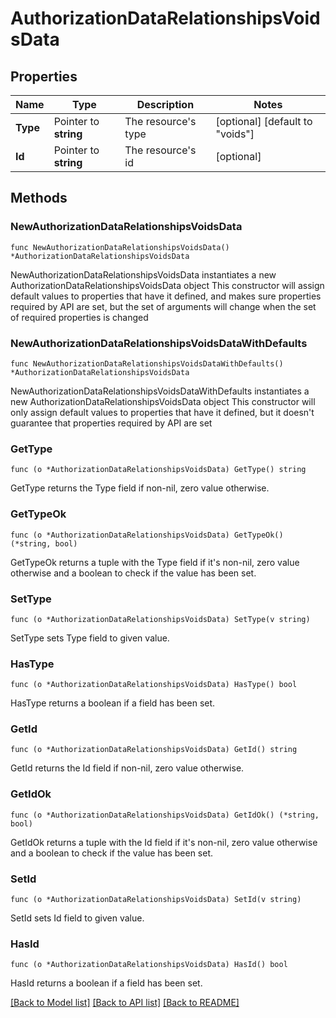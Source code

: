 # AuthorizationDataRelationshipsVoidsData

## Properties

Name | Type | Description | Notes
------------ | ------------- | ------------- | -------------
**Type** | Pointer to **string** | The resource&#39;s type | [optional] [default to "voids"]
**Id** | Pointer to **string** | The resource&#39;s id | [optional] 

## Methods

### NewAuthorizationDataRelationshipsVoidsData

`func NewAuthorizationDataRelationshipsVoidsData() *AuthorizationDataRelationshipsVoidsData`

NewAuthorizationDataRelationshipsVoidsData instantiates a new AuthorizationDataRelationshipsVoidsData object
This constructor will assign default values to properties that have it defined,
and makes sure properties required by API are set, but the set of arguments
will change when the set of required properties is changed

### NewAuthorizationDataRelationshipsVoidsDataWithDefaults

`func NewAuthorizationDataRelationshipsVoidsDataWithDefaults() *AuthorizationDataRelationshipsVoidsData`

NewAuthorizationDataRelationshipsVoidsDataWithDefaults instantiates a new AuthorizationDataRelationshipsVoidsData object
This constructor will only assign default values to properties that have it defined,
but it doesn't guarantee that properties required by API are set

### GetType

`func (o *AuthorizationDataRelationshipsVoidsData) GetType() string`

GetType returns the Type field if non-nil, zero value otherwise.

### GetTypeOk

`func (o *AuthorizationDataRelationshipsVoidsData) GetTypeOk() (*string, bool)`

GetTypeOk returns a tuple with the Type field if it's non-nil, zero value otherwise
and a boolean to check if the value has been set.

### SetType

`func (o *AuthorizationDataRelationshipsVoidsData) SetType(v string)`

SetType sets Type field to given value.

### HasType

`func (o *AuthorizationDataRelationshipsVoidsData) HasType() bool`

HasType returns a boolean if a field has been set.

### GetId

`func (o *AuthorizationDataRelationshipsVoidsData) GetId() string`

GetId returns the Id field if non-nil, zero value otherwise.

### GetIdOk

`func (o *AuthorizationDataRelationshipsVoidsData) GetIdOk() (*string, bool)`

GetIdOk returns a tuple with the Id field if it's non-nil, zero value otherwise
and a boolean to check if the value has been set.

### SetId

`func (o *AuthorizationDataRelationshipsVoidsData) SetId(v string)`

SetId sets Id field to given value.

### HasId

`func (o *AuthorizationDataRelationshipsVoidsData) HasId() bool`

HasId returns a boolean if a field has been set.


[[Back to Model list]](../README.md#documentation-for-models) [[Back to API list]](../README.md#documentation-for-api-endpoints) [[Back to README]](../README.md)


